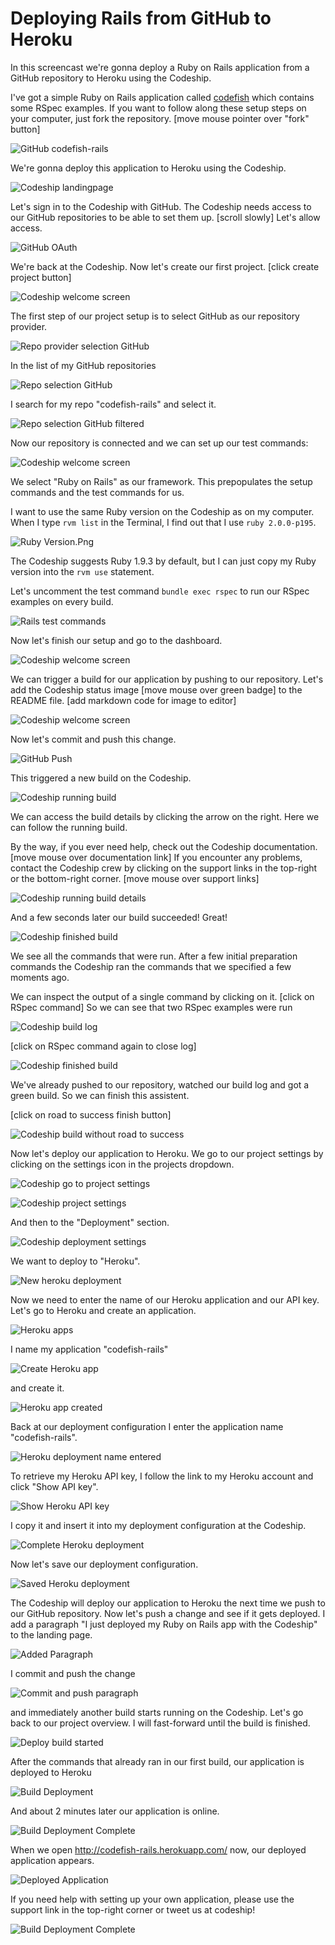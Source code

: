 Deploying Rails from GitHub to Heroku
======================

In this screencast we're gonna deploy a Ruby on Rails application from a GitHub repository to Heroku using the Codeship.

I've got a simple Ruby on Rails application called [codefish](https://github.com/codeship-tutorials/codefish-rails) which contains some RSpec examples. If you want to follow along these setup steps on your computer, just fork the repository. [move mouse pointer over "fork" button]

![GitHub codefish-rails](../screenshots/codefish-rails.png)

We're gonna deploy this application to Heroku using the Codeship.

![Codeship landingpage](../../../screenshots/codeship-landingpage.png)

Let's sign in to the Codeship with GitHub. The Codeship needs access to our GitHub repositories to be able to set them up. [scroll slowly] Let's allow access.

![GitHub OAuth](../screenshots/oauth.png)

We're back at the Codeship. Now let's create our first project. [click create project button]

![Codeship welcome screen](../../../screenshots/codeship-welcome.png)

The first step of our project setup is to select GitHub as our repository provider.

![Repo provider selection GitHub](../screenshots/repo-provider-selection.png)

In the list of my GitHub repositories

![Repo selection GitHub](../screenshots/repo-selection.png)

I search for my repo "codefish-rails" and select it.

![Repo selection GitHub filtered](../screenshots/repo-selection-filtered.png)

Now our repository is connected and we can set up our test commands:

![Codeship welcome screen](../../../screenshots/codeship-technology.png)

We select "Ruby on Rails" as our framework. This prepopulates the setup commands and the test commands for us.

I want to use the same Ruby version on the Codeship as on my computer. When I type `rvm list` in the Terminal, I find out that I use `ruby 2.0.0-p195`.

![Ruby Version.Png](../../screenshots/ruby-version.png.png)

The Codeship suggests Ruby 1.9.3 by default, but I can just copy my Ruby version into the `rvm use` statement.

Let's uncomment the test command `bundle exec rspec` to run our RSpec examples on every build.

![Rails test commands](../screenshots/test-commands.png)

Now let's finish our setup and go to the dashboard.

![Codeship welcome screen](../../../screenshots/codeship-dashboard.png)

We can trigger a build for our application by pushing to our repository. Let's add the Codeship status image [move mouse over green badge] to the README file.
[add markdown code for image to editor]

![Codeship welcome screen](../../screenshots/codeship-image.png)

Now let's commit and push this change.

![GitHub Push](../screenshots/push.png)

This triggered a new build on the Codeship.

![Codeship running build](../screenshots/first-build-running.png)

We can access the build details by clicking the arrow on the right. Here we can follow the running build.

By the way, if you ever need help, check out the Codeship documentation. [move mouse over documentation link] If you encounter any problems, contact the Codeship crew by clicking on the support links in the top-right or the bottom-right corner. [move mouse over support links]

![Codeship running build details](../screenshots/first-build-running-details.png)

And a few seconds later our build succeeded! Great!

![Codeship finished build](../screenshots/first-build-finished.png)

We see all the commands that were run. After a few initial preparation commands the Codeship ran the commands that we specified a few moments ago.

We can inspect the output of a single command by clicking on it.
[click on RSpec command]
So we can see that two RSpec examples were run

![Codeship build log](../screenshots/build-log.png)

[click on RSpec command again to close log]

![Codeship finished build](../screenshots/first-build-finished.png)

We've already pushed to our repository, watched our build log and got a green build. So we can finish this assistent.

[click on road to success finish button]

![Codeship build without road to success](../screenshots/build-without-road-to-success.png)

Now let's deploy our application to Heroku. We go to our project settings by clicking on the settings icon in the projects dropdown.

![Codeship go to project settings](../screenshots/go-to-project-settings.png)

![Codeship project settings](../screenshots/project-settings.png)

And then to the "Deployment" section.

![Codeship deployment settings](../screenshots/deployment-settings.png)

We want to deploy to "Heroku".

![New heroku deployment](screenshots/new-heroku-deployment.png)

Now we need to enter the name of our Heroku application and our API key. Let's go to Heroku and create an application.

![Heroku apps](screenshots/heroku-apps.png)

I name my application "codefish-rails"

![Create Heroku app](screenshots/create-heroku-app.png)

and create it.

![Heroku app created](screenshots/heroku-app-created.png)

Back at our deployment configuration I enter the application name "codefish-rails".

![Heroku deployment name entered](screenshots/heroku-deployment-name.png)

To retrieve my Heroku API key, I follow the link to my Heroku account and click "Show API key".

![Show Heroku API key](screenshots/show-api-key.png)

I copy it and insert it into my deployment configuration at the Codeship.

![Complete Heroku deployment](screenshots/complete-heroku-deployment.png)

Now let's save our deployment configuration.

![Saved Heroku deployment](screenshots/saved-heroku-deployment.png)

The Codeship will deploy our application to Heroku the next time we push to our GitHub repository. Now let's push a change and see if it gets deployed. I add a paragraph "I just deployed my Ruby on Rails app with the Codeship" to the landing page.

![Added Paragraph](screenshots/added-paragraph.png)

I commit and push the change

![Commit and push paragraph](../screenshots/commit-and-push-paragraph.png)

and immediately another build starts running on the Codeship. Let's go back to our project overview. I will fast-forward until the build is finished.

![Deploy build started](../screenshots/deploy-build-started.png)

After the commands that already ran in our first build, our application is deployed to Heroku

![Build Deployment](screenshots/build-deployment.png)

And about 2 minutes later our application is online.

![Build Deployment Complete](screenshots/build-deployment-complete.png)

When we open http://codefish-rails.herokuapp.com/ now, our deployed application appears.

![Deployed Application](screenshots/deployed-application.png)

If you need help with setting up your own application, please use the support link in the top-right corner or tweet us at codeship!

![Build Deployment Complete](screenshots/build-deployment-complete.png)

